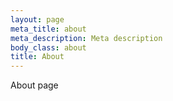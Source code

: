 ```yaml
---
layout: page
meta_title: about
meta_description: Meta description
body_class: about
title: About
---
```


About page